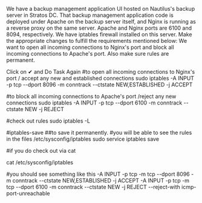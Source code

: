 We have a backup management application UI hosted on Nautilus's backup server in Stratos DC. That backup management application code is deployed under Apache on the backup 
server itself, and Nginx is running as a reverse proxy on the same server. Apache and Nginx ports are 6100 and 8094, respectively. 
We have iptables firewall installed on this server. Make the appropriate changes to fulfill the requirements mentioned below:
We want to open all incoming connections to Nginx's port and block all incoming connections to Apache's port. Also make sure rules are permanent.

Click on ✔ and Do Task Again
#to open all incoming connections to Nginx's port / accept any new and established connections
sudo iptables -A INPUT -p tcp --dport 8096 -m conntrack --ctstate NEW,ESTABLISHED -j ACCEPT 

#to block all incoming connections to Apache's port /reject any new connections
sudo iptables -A INPUT -p tcp --dport 6100 -m conntrack --ctstate NEW -j REJECT 

#check out rules
sudo iptables -L

#iptables-save  ##to save it permanently. 
#you will be able to see the rules in the files /etc/sysconfig/iptables
sudo service iptables save

#if you do check out via cat

cat /etc/sysconfig/iptables

#you should see something like this 
-A INPUT -p tcp -m tcp --dport 8096 -m conntrack --ctstate NEW,ESTABLISHED -j ACCEPT
-A INPUT -p tcp -m tcp --dport 6100 -m conntrack --ctstate NEW -j REJECT --reject-with icmp-port-unreachable



